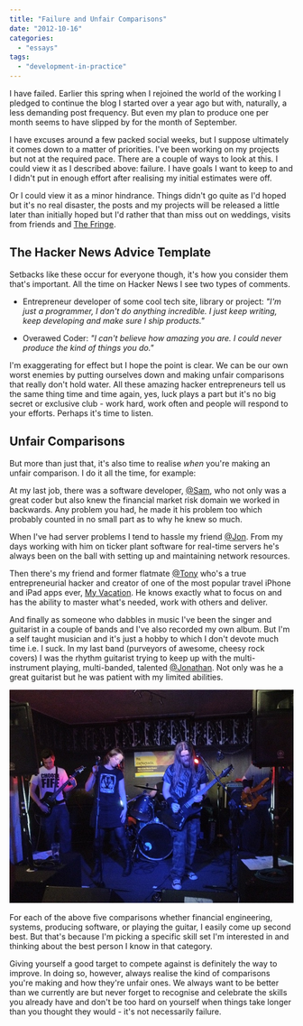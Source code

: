 ```yaml
---
title: "Failure and Unfair Comparisons"
date: "2012-10-16"
categories: 
  - "essays"
tags: 
  - "development-in-practice"
---
```


I have failed. Earlier this spring when I rejoined the world of the working I pledged to continue the blog I started over a year ago but with, naturally, a less demanding post frequency. But even my plan to produce one per month seems to have slipped by for the month of September.

I have excuses around a few packed social weeks, but I suppose ultimately it comes down to a matter of priorities. I've been working on my projects but not at the required pace. There are a couple of ways to look at this. I could view it as I described above: failure. I have goals I want to keep to and I didn't put in enough effort after realising my initial estimates were off.

Or I could view it as a minor hindrance. Things didn't go quite as I'd hoped but it's no real disaster, the posts and my projects will be released a little later than initially hoped but I'd rather that than miss out on weddings, visits from friends and [The Fringe](http://www.edfringe.com/).

## The Hacker News Advice Template

Setbacks like these occur for everyone though, it's how you consider them that's important. All the time on Hacker News I see two types of comments.

- Entrepreneur developer of some cool tech site, library or project: _"I'm just a programmer, I don't do anything incredible. I just keep writing, keep developing and make sure I ship products."_

- Overawed Coder: _"I can't believe how amazing you are. I could never produce the kind of things you do."_

I'm exaggerating for effect but I hope the point is clear. We can be our own worst enemies by putting ourselves down and making unfair comparisons that really don't hold water. All these amazing hacker entrepreneurs tell us the same thing time and time again, yes, luck plays a part but it's no big secret or exclusive club - work hard, work often and people will respond to your efforts. Perhaps it's time to listen.

## **Unfair Comparisons**

But more than just that, it's also time to realise _when_ you're making an unfair comparison. I do it all the time, for example:

At my last job, there was a software developer, [@Sam](https://twitter.com/samholloway), who not only was a great coder but also knew the financial market risk domain we worked in backwards. Any problem you had, he made it his problem too which probably counted in no small part as to why he knew so much.

When I've had server problems I tend to hassle my friend [@Jon](https://twitter.com/jptuk). From my days working with him on ticker plant software for real-time servers he's always been on the ball with setting up and maintaining network resources.

Then there's my friend and former flatmate [@Tony](https://twitter.com/TonyTwit2) who's a true entrepreneurial hacker and creator of one of the most popular travel iPhone and iPad apps ever, [My Vacation](http://www.jasperapps.com/). He knows exactly what to focus on and has the ability to master what's needed, work with others and deliver.

And finally as someone who dabbles in music I've been the singer and guitarist in a couple of bands and I've also recorded my own album. But I'm a self taught musician and it's just a hobby to which I don't devote much time i.e. I suck. In my last band (purveyors of awesome, cheesy rock covers) I was the rhythm guitarist trying to keep up with the multi-instrument playing, multi-banded, talented [@Jonathan](https://twitter.com/beenabadbunny). Not only was he a great guitarist but he was patient with my limited abilities.

![](../images/crowgarden.jpg)

For each of the above five comparisons whether financial engineering, systems, producing software, or playing the guitar, I easily come up second best. But that's because I'm picking a specific skill set I'm interested in and thinking about the best person I know in that category.

Giving yourself a good target to compete against is definitely the way to improve. In doing so, however, always realise the kind of comparisons you're making and how they're unfair ones. We always want to be better than we currently are but never forget to recognise and celebrate the skills you already have and don't be too hard on yourself when things take longer than you thought they would - it's not necessarily failure.
